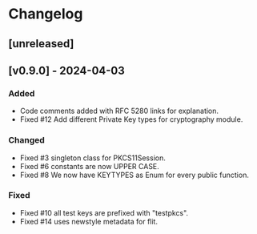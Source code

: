 # Changelog

## [unreleased]


## [v0.9.0] - 2024-04-03

### Added

- Code comments added with RFC 5280 links for explanation.
- Fixed #12 Add different Private Key types for cryptography module.


### Changed

- Fixed #3 singleton class for PKCS11Session.
- Fixed #6 constants are now UPPER CASE.
- Fixed #8 We now have KEYTYPES as Enum for every public function.

### Fixed

- Fixed #10 all test keys are prefixed with "testpkcs".
- Fixed #14 uses newstyle metadata for flit.

